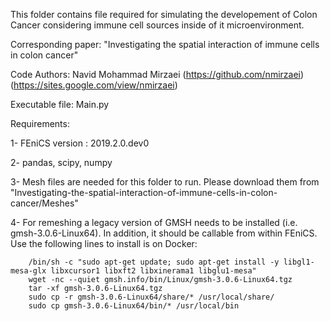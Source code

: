 This folder contains file required for simulating the developement of Colon Cancer considering immune cell sources inside of it microenvironment.

Corresponding paper: "Investigating the spatial interaction of immune cells in colon cancer"

Code Authors: Navid Mohammad Mirzaei (https://github.com/nmirzaei) (https://sites.google.com/view/nmirzaei)

Executable file: Main.py

Requirements:

1- FEniCS version : 2019.2.0.dev0

2- pandas, scipy, numpy

3- Mesh files are needed for this folder to run. Please download them from "Investigating-the-spatial-interaction-of-immune-cells-in-colon-cancer/Meshes"

4- For remeshing a legacy version of GMSH needs to be installed (i.e. gmsh-3.0.6-Linux64). In addition, it should be callable from within FEniCS. Use the          following lines to install is on Docker:

        /bin/sh -c "sudo apt-get update; sudo apt-get install -y libgl1-mesa-glx libxcursor1 libxft2 libxinerama1 libglu1-mesa"
        wget -nc --quiet gmsh.info/bin/Linux/gmsh-3.0.6-Linux64.tgz
        tar -xf gmsh-3.0.6-Linux64.tgz
        sudo cp -r gmsh-3.0.6-Linux64/share/* /usr/local/share/
        sudo cp gmsh-3.0.6-Linux64/bin/* /usr/local/bin
        

